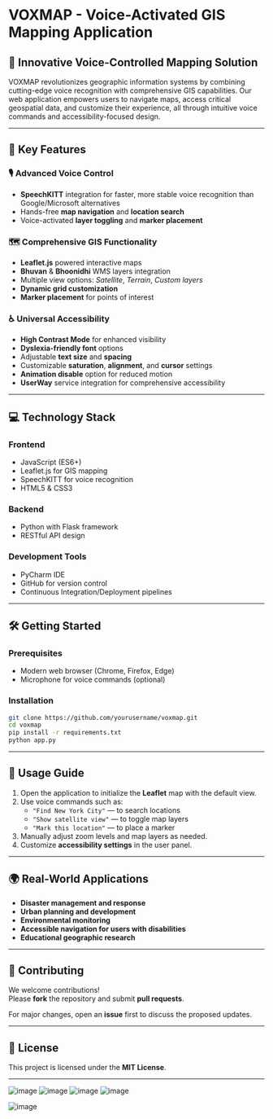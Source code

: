 # VOXMAP - Voice-Activated GIS Mapping Application

## 🌟 Innovative Voice-Controlled Mapping Solution

VOXMAP revolutionizes geographic information systems by combining cutting-edge voice recognition with comprehensive GIS capabilities. Our web application empowers users to navigate maps, access critical geospatial data, and customize their experience, all through intuitive voice commands and accessibility-focused design.

---

## 🚀 Key Features

### 🎙️ Advanced Voice Control
- **SpeechKITT** integration for faster, more stable voice recognition than Google/Microsoft alternatives  
- Hands-free **map navigation** and **location search**  
- Voice-activated **layer toggling** and **marker placement**

### 🗺️ Comprehensive GIS Functionality
- **Leaflet.js** powered interactive maps  
- **Bhuvan** & **Bhoonidhi** WMS layers integration  
- Multiple view options: *Satellite*, *Terrain*, *Custom layers*  
- **Dynamic grid customization**  
- **Marker placement** for points of interest

### ♿ Universal Accessibility
- **High Contrast Mode** for enhanced visibility  
- **Dyslexia-friendly font** options  
- Adjustable **text size** and **spacing**  
- Customizable **saturation**, **alignment**, and **cursor** settings  
- **Animation disable** option for reduced motion  
- **UserWay** service integration for comprehensive accessibility

---

## 💻 Technology Stack

### Frontend
- JavaScript (ES6+)
- Leaflet.js for GIS mapping
- SpeechKITT for voice recognition
- HTML5 & CSS3

### Backend
- Python with Flask framework
- RESTful API design

### Development Tools
- PyCharm IDE
- GitHub for version control
- Continuous Integration/Deployment pipelines

---

## 🛠️ Getting Started

### Prerequisites
- Modern web browser (Chrome, Firefox, Edge)
- Microphone for voice commands (optional)

### Installation

```bash
git clone https://github.com/yourusername/voxmap.git
cd voxmap
pip install -r requirements.txt
python app.py

```
---
## 📖 Usage Guide

1. Open the application to initialize the **Leaflet** map with the default view.
2. Use voice commands such as:
   - `"Find New York City"` — to search locations
   - `"Show satellite view"` — to toggle map layers
   - `"Mark this location"` — to place a marker
3. Manually adjust zoom levels and map layers as needed.
4. Customize **accessibility settings** in the user panel.

---

## 🌍 Real-World Applications

- **Disaster management and response**
- **Urban planning and development**
- **Environmental monitoring**
- **Accessible navigation for users with disabilities**
- **Educational geographic research**

---

## 🤝 Contributing

We welcome contributions!  
Please **fork** the repository and submit **pull requests**.  

For major changes, open an **issue** first to discuss the proposed updates.

---

## 📄 License

This project is licensed under the **MIT License**.

---

![image](https://github.com/user-attachments/assets/d5fca5ef-7ffa-48aa-8a50-9053bb5f1724)
![image](https://github.com/user-attachments/assets/4b28081f-80b4-44ee-913d-319ab73f6b44)
![image](https://github.com/user-attachments/assets/d69102b6-210e-48f2-876f-a96b823888bb)
![image](https://github.com/user-attachments/assets/d91e9a0a-f73a-43e9-a244-850cabf89584)

![image](https://github.com/user-attachments/assets/830cc56a-d642-4437-be68-7f1cd077f0e4)










